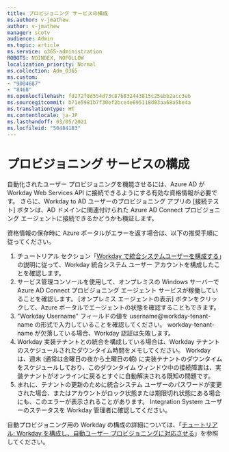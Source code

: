 ```yaml
---
title: プロビジョニング サービスの構成
ms.author: v-jmathew
author: v-jmathew
manager: scotv
audience: Admin
ms.topic: article
ms.service: o365-administration
ROBOTS: NOINDEX, NOFOLLOW
localization_priority: Normal
ms.collection: Adm_O365
ms.custom:
- "9004687"
- "8468"
ms.openlocfilehash: fd272f8d554d73c87b832443815c25ebb2acc3eb
ms.sourcegitcommit: b71e5981b7f30ef2bce4e695118d03aa68a5be4a
ms.translationtype: HT
ms.contentlocale: ja-JP
ms.lasthandoff: 03/05/2021
ms.locfileid: "50484183"
---
```

# <a name="configuring-the-provision-service"></a>プロビジョニング サービスの構成

自動化されたユーザー プロビジョニングを機能させるには、Azure AD が Workday Web Services API に接続できるようにする有効な資格情報が必要です。 さらに、Workday to AD ユーザーのプロビジョニング アプリの [接続テスト] ボタンは、AD ドメインに関連付けられた Azure AD Connect プロビジョニング エージェントに接続できるかどうかも検証します。

資格情報の保存時に Azure ポータルがエラーを返す場合は、以下の推奨手順に従ってください。

1. チュートリアル セクション「[Workday で統合システムユーザーを構成する](https://docs.microsoft.com/azure/active-directory/saas-apps/workday-inbound-tutorial)」の説明に従って、Workday 統合システム ユーザー アカウントを構成したことを確認します。
2. サービス管理コンソールを使用して、オンプレミスの Windows サーバーで Azure AD Connect プロビジョニング エージェント サービスが稼働していることを確認します。 [オンプレミス エージェントの表示] ボタンをクリックして、Azure ポータルでエージェントの状態を確認することもできます。
3. "Workday Username" フィールドの値を username@workday-tenant-name の形式で入力していることを確認してください。 workday-tenant-name が欠落している場合、Workday 認証は失敗します。
4. Workday 実装テナントとの統合を構成している場合は、Workday テナントのスケジュールされたダウンタイム時間をメモしてください。 Workday は、週末 (通常は金曜日の夜から土曜日の朝) に実装テナントのダウンタイムをスケジュールしており、このダウンタイム ウィンドウ中の接続障害は、実装テナントがオンラインに戻るとすぐに自動解決される既知の問題です。
5. まれに、テナントの更新のために統合システム ユーザーのパスワードが変更された場合、またはアカウントがロック状態または期限切れ状態にある場合にも、このエラーが表示されることがあります。 Integration System ユーザーのステータスを Workday 管理者に確認してください。

自動プロビジョニング用の Workday の構成の詳細については、「[チュートリアル: Workday を構成し、自動ユーザー プロビジョニングに対応させる](https://docs.microsoft.com/azure/active-directory/saas-apps/workday-inbound-tutorial)」を参照してください。
